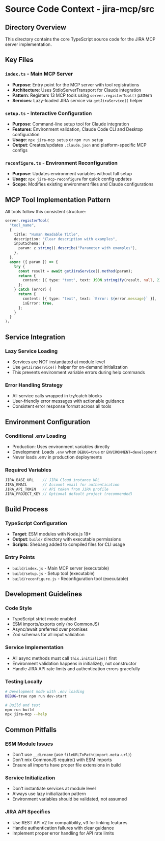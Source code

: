 # Source Code Context - jira-mcp/src

## Directory Overview
This directory contains the core TypeScript source code for the JIRA MCP server implementation.

## Key Files

### `index.ts` - Main MCP Server
- **Purpose**: Entry point for the MCP server with tool registrations
- **Architecture**: Uses StdioServerTransport for Claude integration
- **Pattern**: Registers 13 MCP tools using `server.registerTool()` pattern
- **Services**: Lazy-loaded JIRA service via `getJiraService()` helper

### `setup.ts` - Interactive Configuration
- **Purpose**: Command-line setup tool for Claude integration
- **Features**: Environment validation, Claude Code CLI and Desktop configuration
- **Usage**: `npx jira-mcp setup` or `npm run setup`
- **Output**: Creates/updates `.claude.json` and platform-specific MCP configs

### `reconfigure.ts` - Environment Reconfiguration
- **Purpose**: Updates environment variables without full setup
- **Usage**: `npx jira-mcp-reconfigure` for quick config updates
- **Scope**: Modifies existing environment files and Claude configurations

## MCP Tool Implementation Pattern

All tools follow this consistent structure:
```typescript
server.registerTool(
  "tool_name",
  {
    title: "Human Readable Title",
    description: "Clear description with examples",
    inputSchema: {
      param: z.string().describe("Parameter with examples"),
    },
  },
  async ({ param }) => {
    try {
      const result = await getJiraService().method(param);
      return {
        content: [{ type: "text", text: JSON.stringify(result, null, 2) }],
      };
    } catch (error) {
      return {
        content: [{ type: "text", text: `Error: ${error.message}` }],
        isError: true,
      };
    }
  }
);
```

## Service Integration

### Lazy Service Loading
- Services are NOT instantiated at module level
- Use `getJiraService()` helper for on-demand initialization  
- This prevents environment variable errors during help commands

### Error Handling Strategy
- All service calls wrapped in try/catch blocks
- User-friendly error messages with actionable guidance
- Consistent error response format across all tools

## Environment Configuration

### Conditional .env Loading
- Production: Uses environment variables directly
- Development: Loads `.env` when `DEBUG=true` or `ENVIRONMENT=development`
- Never loads .env in production deployments

### Required Variables
```typescript
JIRA_BASE_URL    // JIRA Cloud instance URL
JIRA_EMAIL       // Account email for authentication  
JIRA_API_TOKEN   // API token from JIRA profile
JIRA_PROJECT_KEY // Optional default project (recommended)
```

## Build Process

### TypeScript Configuration
- **Target**: ESM modules with Node.js 18+
- **Output**: `build/` directory with executable permissions
- **Scripts**: Shebang added to compiled files for CLI usage

### Entry Points
- `build/index.js` - Main MCP server (executable)
- `build/setup.js` - Setup tool (executable)  
- `build/reconfigure.js` - Reconfiguration tool (executable)

## Development Guidelines

### Code Style
- TypeScript strict mode enabled
- ESM imports/exports only (no CommonJS)
- Async/await preferred over promises
- Zod schemas for all input validation

### Service Implementation
- All async methods must call `this.initialize()` first
- Environment validation happens in initialize(), not constructor
- Handle JIRA API rate limits and authentication errors gracefully

### Testing Locally
```bash
# Development mode with .env loading
DEBUG=true npm run dev-start

# Build and test
npm run build
npx jira-mcp --help
```

## Common Pitfalls

### ESM Module Issues
- Don't use `__dirname` (use `fileURLToPath(import.meta.url)`)
- Don't mix CommonJS require() with ESM imports
- Ensure all imports have proper file extensions in build

### Service Initialization
- Don't instantiate services at module level
- Always use lazy initialization pattern
- Environment variables should be validated, not assumed

### JIRA API Specifics
- Use REST API v2 for compatibility, v3 for linking features
- Handle authentication failures with clear guidance
- Implement proper error handling for API rate limits
